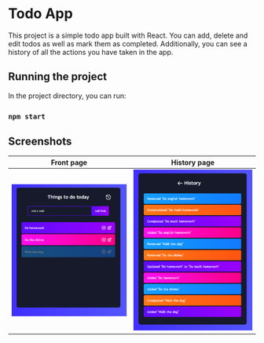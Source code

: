 # Todo App

This project is a simple todo app built with React. You can add, delete and edit todos as well as mark them as completed. Additionally, you can see a history of all the actions you have taken in the app.

## Running the project

In the project directory, you can run:

### `npm start`

## Screenshots


Front page             |    History page
:-:|:-:
![Frontpage](pictures/frontpage.PNG)  | ![Frontpage](pictures/historypage.PNG)

